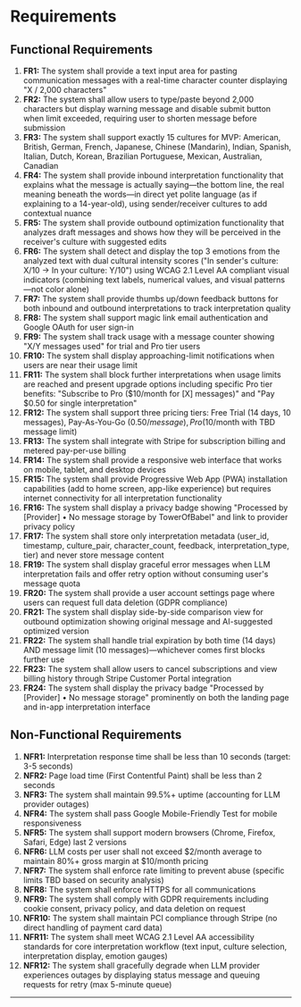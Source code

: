 # Requirements

## Functional Requirements

1. **FR1:** The system shall provide a text input area for pasting communication messages with a real-time character counter displaying "X / 2,000 characters"
2. **FR2:** The system shall allow users to type/paste beyond 2,000 characters but display warning message and disable submit button when limit exceeded, requiring user to shorten message before submission
3. **FR3:** The system shall support exactly 15 cultures for MVP: American, British, German, French, Japanese, Chinese (Mandarin), Indian, Spanish, Italian, Dutch, Korean, Brazilian Portuguese, Mexican, Australian, Canadian
4. **FR4:** The system shall provide inbound interpretation functionality that explains what the message is actually saying—the bottom line, the real meaning beneath the words—in direct yet polite language (as if explaining to a 14-year-old), using sender/receiver cultures to add contextual nuance
5. **FR5:** The system shall provide outbound optimization functionality that analyzes draft messages and shows how they will be perceived in the receiver's culture with suggested edits
6. **FR6:** The system shall detect and display the top 3 emotions from the analyzed text with dual cultural intensity scores ("In sender's culture: X/10 → In your culture: Y/10") using WCAG 2.1 Level AA compliant visual indicators (combining text labels, numerical values, and visual patterns—not color alone)
7. **FR7:** The system shall provide thumbs up/down feedback buttons for both inbound and outbound interpretations to track interpretation quality
8. **FR8:** The system shall support magic link email authentication and Google OAuth for user sign-in
9. **FR9:** The system shall track usage with a message counter showing "X/Y messages used" for trial and Pro tier users
10. **FR10:** The system shall display approaching-limit notifications when users are near their usage limit
11. **FR11:** The system shall block further interpretations when usage limits are reached and present upgrade options including specific Pro tier benefits: "Subscribe to Pro ($10/month for [X] messages)" and "Pay $0.50 for single interpretation"
12. **FR12:** The system shall support three pricing tiers: Free Trial (14 days, 10 messages), Pay-As-You-Go ($0.50/message), Pro ($10/month with TBD message limit)
13. **FR13:** The system shall integrate with Stripe for subscription billing and metered pay-per-use billing
14. **FR14:** The system shall provide a responsive web interface that works on mobile, tablet, and desktop devices
15. **FR15:** The system shall provide Progressive Web App (PWA) installation capabilities (add to home screen, app-like experience) but requires internet connectivity for all interpretation functionality
16. **FR16:** The system shall display a privacy badge showing "Processed by [Provider] • No message storage by TowerOfBabel" and link to provider privacy policy
17. **FR17:** The system shall store only interpretation metadata (user_id, timestamp, culture_pair, character_count, feedback, interpretation_type, tier) and never store message content
18. **FR19:** The system shall display graceful error messages when LLM interpretation fails and offer retry option without consuming user's message quota
19. **FR20:** The system shall provide a user account settings page where users can request full data deletion (GDPR compliance)
20. **FR21:** The system shall display side-by-side comparison view for outbound optimization showing original message and AI-suggested optimized version
21. **FR22:** The system shall handle trial expiration by both time (14 days) AND message limit (10 messages)—whichever comes first blocks further use
22. **FR23:** The system shall allow users to cancel subscriptions and view billing history through Stripe Customer Portal integration
23. **FR24:** The system shall display the privacy badge "Processed by [Provider] • No message storage" prominently on both the landing page and in-app interpretation interface

## Non-Functional Requirements

1. **NFR1:** Interpretation response time shall be less than 10 seconds (target: 3-5 seconds)
2. **NFR2:** Page load time (First Contentful Paint) shall be less than 2 seconds
3. **NFR3:** The system shall maintain 99.5%+ uptime (accounting for LLM provider outages)
4. **NFR4:** The system shall pass Google Mobile-Friendly Test for mobile responsiveness
5. **NFR5:** The system shall support modern browsers (Chrome, Firefox, Safari, Edge) last 2 versions
6. **NFR6:** LLM costs per user shall not exceed $2/month average to maintain 80%+ gross margin at $10/month pricing
7. **NFR7:** The system shall enforce rate limiting to prevent abuse (specific limits TBD based on security analysis)
8. **NFR8:** The system shall enforce HTTPS for all communications
9. **NFR9:** The system shall comply with GDPR requirements including cookie consent, privacy policy, and data deletion on request
10. **NFR10:** The system shall maintain PCI compliance through Stripe (no direct handling of payment card data)
11. **NFR11:** The system shall meet WCAG 2.1 Level AA accessibility standards for core interpretation workflow (text input, culture selection, interpretation display, emotion gauges)
12. **NFR12:** The system shall gracefully degrade when LLM provider experiences outages by displaying status message and queuing requests for retry (max 5-minute queue)

---
